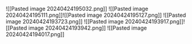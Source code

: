
![[Pasted image 20240424195032.png]]
![[Pasted image 20240424195111.png]]![[Pasted image 20240424195127.png]]
![[Pasted image 20240424193723.png]]
![[Pasted image 20240424193917.png]]![[Pasted image 20240424193942.png]]
![[Pasted image 20240424194017.png]]
